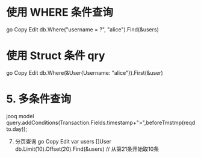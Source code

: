 

# 使用 WHERE 条件查询
   go
   Copy
   Edit
   db.Where("username = ?", "alice").Find(&users)

# 使用 Struct 条件 qry
go
Copy
Edit
db.Where(&User{Username: "alice"}).First(&user)

# 5. 多条件查询
jooq model
    query.addConditions(Transaction.Fields.timestamp+">",beforeTmstmp(reqdto.day));


7. 分页查询
   go
   Copy
   Edit
   var users []User
   db.Limit(10).Offset(20).Find(&users) // 从第21条开始取10条